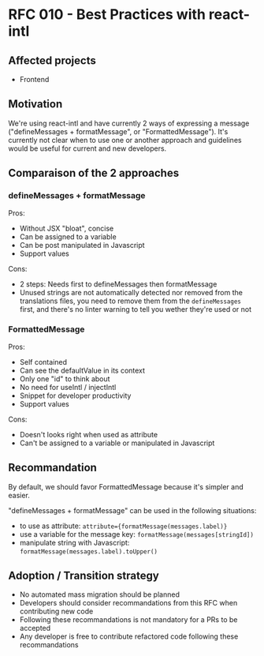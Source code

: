# RFC 010 - Best Practices with react-intl

## Affected projects

- Frontend

## Motivation

We're using react-intl and have currently 2 ways of expressing a message ("defineMessages + formatMessage", or "FormattedMessage"). It's currently not clear when to use one or another approach and guidelines would be useful for current and new developers.

## Comparaison of the 2 approaches

### defineMessages + formatMessage

Pros:
- Without JSX "bloat", concise
- Can be assigned to a variable
- Can be post manipulated in Javascript
- Support values

Cons:
- 2 steps: Needs first to defineMessages then formatMessage
- Unused strings are not automatically detected nor removed from the translations files, you need to remove them from the `defineMessages` first, and there's no linter warning to tell you wether they're used or not

### FormattedMessage

Pros:
- Self contained
- Can see the defaultValue in its context
- Only one "id" to think about
- No need for useIntl / injectIntl
- Snippet for developer productivity
- Support values

Cons:
- Doesn't looks right when used as attribute
- Can't be assigned to a variable or manipulated in Javascript

## Recommandation

By default, we should favor FormattedMessage because it's simpler and easier.

"defineMessages + formatMessage" can be used in the following situations:

- to use as attribute: ```attribute={formatMessage(messages.label)}```
- use a variable for the message key: ```formatMessage(messages[stringId])```
- manipulate string with Javascript: ```formatMessage(messages.label).toUpper()```

## Adoption / Transition strategy

- No automated mass migration should be planned
- Developers should consider recommandations from this RFC when contributing new code
- Following these recommandations is not mandatory for a PRs to be accepted
- Any developer is free to contribute refactored code following these recommandations
